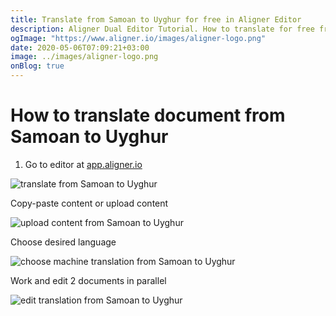 ```yaml
---
title: Translate from Samoan to Uyghur for free in Aligner Editor
description: Aligner Dual Editor Tutorial. How to translate for free from Samoan to Uyghur. Aligner is multilingual document management platform. 
ogImage: "https://www.aligner.io/images/aligner-logo.png"
date: 2020-05-06T07:09:21+03:00
image: ../images/aligner-logo.png
onBlog: true
---
```


# How to translate document from Samoan to Uyghur

1. Go to editor at [app.aligner.io](https://app.aligner.io "Aligner App web page")

![translate from Samoan to Uyghur](../aligner-blank-editor.png "translate from Samoan to Uyghur")

Copy-paste content or upload content

![upload content from Samoan to Uyghur](../aligner-uploaded-document.png "upload content from Samoan to Uyghur")

Choose desired language

![choose machine translation from Samoan to Uyghur](../aligner-language-dropdown.png "choose machine translation from Samoan to Uyghur")

Work and edit 2 documents in parallel

![edit translation from Samoan to Uyghur](../aligner-double-sitded-editor.png "edit translation from Samoan to Uyghur")

